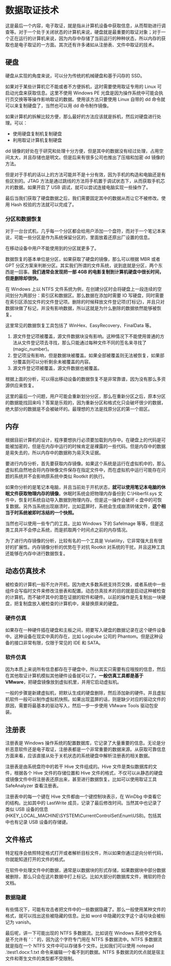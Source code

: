 # 数据取证技术

这是最后一个内容，电子取证，就是指从计算机设备中获取信息，从而帮助进行调查等。对于一个处于关闭状态的计算机来说，硬盘就是最重要的取证对象；对于一个正在运行的计算机来说，因为内存中存储了当前运行的种种状态，所以内存的获取也是电子取证的一方面。其次还有许多诸如从注册表、文件中取证的技术。

## 硬盘

硬盘从实现的角度来说，可以分为传统的机械硬盘和基于闪存的 SSD。

如果对于某些计算机它不能或者不方便拆机，这时需要使用取证专用的 Linux 可启动光盘来获取信息。这里不使用 Windows PE 光盘是因为操作系统中可能会执行页交换等等操作影响取证的数据。使用该方法只要使用 Linux 自带的 dd 命令就可以来复制硬盘了，当然也可以用 dd 命令制作镜像。

如果计算机的拆解比较方便，那么最好的方法应该就是拆机，然后对硬盘进行处理。可以：

* 使用硬盘复制机复制硬盘
* 利用取证计算机复制硬盘

dd 镜像的好处在于研究和处理十分方便，但是其中的数据没有经过处理，占用空间太大，并且存储也是明文。但是后来有很多公司也推出了压缩和加密 dd 镜像的方法。

但是对于手机的话以上的方法可能并不是十分有效，因为手机的构造和电脑还是有些区别的。JTAG 方法是通过跳线的方法将手机置于调试状态下，从而获取手机芯片的数据。如果开启了 USB 调试，就可以尝试连接电脑实现一些操作了。

最后当我们获取了硬盘数据之后，我们需要固定其中的数据从而让它不被修改。使用 Hash 校验的方法就可以完成了。

### 分区和数据恢复

对于一台台式机，几乎每一个分区都会给用户添加一个盘符，而对于一个笔记本来说，可能一些分区是作为系统保留分区的，里面放着还原出厂设置的信息。

在移动设备中用户不能使用到的分区就更多了。

数据恢复的基本单位是分区，如果获取了硬盘的镜像，那么可以根据 MBR 或者 GPT 分区方案来判断分区。其实我们所谓的文件系统，说到底就是分区，两个东西是一回事。**我们通常会发现把一部 4GB 的电影复制到计算机硬盘中很长时间，但是删除却很快。**

在 Windows 上以 NTFS 文件系统为例，在创建分区时会将硬盘上一段连续的空间划分为两部分：索引区和数据区。那么数据在添加时需要 IO 写硬盘，同时需要在索引区添加文件的文件登记项。删除的时候释放文件登记项(打标记)，并且只对数据块做了标记，并没有影响数据，所以这就是为什么删除的数据依然能够被恢复。

这里常见的数据恢复工具包括了 WinHex、EasyRecovery、FinalData 等。

1. 源文件登记项被覆盖，源文件数据块没有影响。这种情况下不能使用普通的方法从文件登记项去寻找，那么只能通过每种文件不同的签名来寻找了(magic_number)。
2. 登记项没有影响，但是数据块被覆盖。如果全部被覆盖则无法被恢复，如果部分覆盖则可以分析剩余未被覆盖的内容。
3. 源文件登记项被覆盖，源文件数据也被覆盖。

根据上面的分析，可以得出移动设备的数据恢复不是非常靠谱，因为没有那么多资源供应来恢复。

这里的最后一个问题，用户可能会重新划分分区，那么在重新分区之后，原本分区的数据能找回来吗？答案是乐观的，因为重新分区和格式化只会破坏很少的数据，绝大部分的数据是不会被破坏的。最理想的方法是找原分区的第一个扇区。

## 内存

根据目前计算机的设计，程序要想执行必须要加载到内存中。在硬盘上的代码是可能被加密的，但是在内存中运行的时候肯定是裸露的一些代码。但是内存中的数据是易失去的，所以内存中的数据称为易灭失证据。

要进行内存分析，首先要获取内存镜像。如果这个系统是运行在虚拟机中的，那么虚拟机自然地会将内存映像文件保存在指定文件中，而在虚拟机中运行可能存在问题的系统并不会影响原系统中类似 Rootkit 的执行。

如果你分析的是笔记本电脑，并且当前处于开机状态，**就可以使用笔记本电脑的休眠文件获取物理内存的镜像**。休眠时系统会把物理内存备份到 C:\Hiberfil.sys 文件中，恢复时系统自动导入数据到物理内存。但是这一操作会破坏 c 盘中的可恢复数据。另外当系统出现崩溃时，比如蓝屏时，系统会生成崩溃转储文件，**这个相当于时系统被即时冻结的一个快照。**

当然也可以使用一些专门的工具，比如 Windows 下的 SafeImage 等等，但是这类工具并不会停止系统，而是抓取两个时间点之前的内存情况。

为了进行内存镜像的分析，比较有名的一个工具是 Volatility，它非常强大且有很好的扩展性。内存镜像分析的优势在于对抗 Rootkit 对系统的干扰，并且这种工具还能够在内存中进行数据恢复。

## 动态仿真技术

被检查的计算机一般不允许开机，因为绝大多数系统支持页交换，或者系统中一些组件会写临时文件来修改注册表和配置。动态仿真技术的目的就是启动这种被检查的计算机，而不破坏其中的潜在证据的软件和硬件。以前的操作是先复制出一块硬盘，把复制盘放入被检查的计算机中，来替换原来的硬盘。

### 硬件仿真

如果存在一种硬件插在硬盘和主板之间，把要写入硬盘的数据记录在这个硬件设备中。这种设备在现实中真的存在，比如 Logicube 公司的 Phantom。但是这种设备的接口非常有限，仅限于常见的 IDE 和 SATA。

### 软件仿真

因为本质上来说所有信息都存在于硬盘中，所以其实只需要有应哦按的信息，然后在其他取证计算机模拟其他硬件设备就可以了。**一般仿真工具都是基于 VMware**，把硬盘镜像放到虚拟机里，并用它启动虚拟机。

一般的步骤是新建虚拟机，把默认生成的硬盘删除，然后添加新的硬件。并且虚拟机软件一般可以制作虚拟机快照。如果出现蓝屏的话，则是缺少对应的驱动文件的原因，需要将最基本的驱动写入，然后一步一步使用 VMware Tools 驱动包安装。

## 注册表

注册表是 Windows 操作系统的配置数据库，它记录了大量重要的信息。无论是分析恶意软件还是电子取证，注册表都是一个非常重要的数据来源。从获取可靠信息方面来看，应该直接从处于关机状态的系统硬盘中解析注册表的相关数据。

注册表是由系统盘符中的若干 Hive 文件组成的。Hive 文件是类似数据库的文件，根据各个 Hive 文件的存储位置和 Hive 文件的格式，不仅可以从静态的硬盘或镜像文件中将注册表还原出来，甚至进行数据恢复。比如可以使用取证工具 SafeAnalyzer 查看注册表。

注册表中的每一个键在 Hive 文件都由一个键控制块表示，在 WinDbg 中查看它的结构。比如其中的 LastWrite 成员，记录了最后修改时间。当然其中也记录了类似 USB 设备的信息(HKEY_LOCAL_MACHINE\SYSTEM\CurrentControlSet\Enum\USB)。包括其中也有记录 USB 设备的存储键。

## 文件格式

特定程序会依照特定格式打开或者解析目标文件，所以如果你通过逆向分析代码，你就能知道打开的文件的格式。

在软件中处理文件中的数据，通常是以数据块的形式存储，如果数据块中部分数据被删除，那么只会在这片数据中打上标记。比如大部分的数据库文件，微软的符合文档。

### 数据隐藏

有些情况下，可能有攻击者把文件中的一些数据隐藏了。那么一般使用某种文件的格式，就可以找出这些被隐藏的信息。比如 word 中隐藏的文字这个语句块会被标记为 vanish。

最后呢，讲一下可能出现的 NTFS 多数据流。比如说在 Windows 系统中文件名是不允许有 ‘：’ 的，因为这个字符专门用在 NTFS 多数据流中。NTFS 多数据流就是指在一个 NTFS 文件中可以存储多个文件。比如我们可以使用 notepad .\test1.docx:1.txt 命令来编辑一个看不到的数据。NTFS 多数据流的优点就是宿主文件和寄生文件的类型都不受限制。